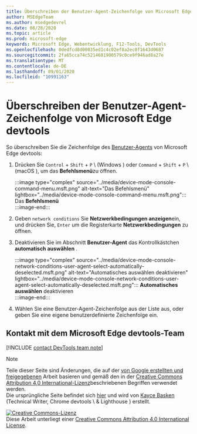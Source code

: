 ```yaml
---
title: Überschreiben der Benutzer-Agent-Zeichenfolge von Microsoft Edge devtools
author: MSEdgeTeam
ms.author: msedgedevrel
ms.date: 08/28/2020
ms.topic: article
ms.prod: microsoft-edge
keywords: Microsoft Edge, Webentwicklung, F12-Tools, DevTools
ms.openlocfilehash: 0dedfcd8d00035ed1c4c02ef8a2ec0f1643d0687
ms.sourcegitcommit: 2fa65cca74c5214601900579c0ce9f946ad8a27e
ms.translationtype: MT
ms.contentlocale: de-DE
ms.lasthandoff: 09/01/2020
ms.locfileid: "10991163"
---
```

<!-- Copyright Kayce Basques 

   Licensed under the Apache License, Version 2.0 (the "License");
   you may not use this file except in compliance with the License.
   You may obtain a copy of the License at

       https://www.apache.org/licenses/LICENSE-2.0

   Unless required by applicable law or agreed to in writing, software
   distributed under the License is distributed on an "AS IS" BASIS,
   WITHOUT WARRANTIES OR CONDITIONS OF ANY KIND, either express or implied.
   See the License for the specific language governing permissions and
   limitations under the License.  -->

# Überschreiben der Benutzer-Agent-Zeichenfolge von Microsoft Edge devtools  

So überschreiben Sie die Zeichenfolge des [Benutzer-Agents][MDNUserAgent] von Microsoft Edge devtools:  

1.  Drücken Sie `Control` + `Shift` + `P` \ (Windows \) oder `Command` + `Shift` + `P` \ (macOS \), um das **Befehlsmenü**zu öffnen.  
    
    :::image type="complex" source="../media/device-mode-console-command-menu.msft.png" alt-text="Das Befehlsmenü" lightbox="../media/device-mode-console-command-menu.msft.png":::
       Das **Befehlsmenü**  
    :::image-end:::  
    
1.  Geben `network conditions` Sie **Netzwerkbedingungen anzeigen**ein, und drücken Sie, `Enter` um die Registerkarte **Netzwerkbedingungen** zu öffnen.  
1.  Deaktivieren Sie im Abschnitt **Benutzer-Agent** das Kontrollkästchen **automatisch auswählen** .  
    
    :::image type="complex" source="../media/device-mode-console-network-conditions-user-agent-select-automatically-deselected.msft.png" alt-text="Automatisches auswählen deaktivieren" lightbox="../media/device-mode-console-network-conditions-user-agent-select-automatically-deselected.msft.png":::
       **Automatisches auswählen** deaktivieren  
    :::image-end:::  
    
1.  Wählen Sie eine Benutzer-Agent-Zeichenfolge aus der Liste aus, oder geben Sie eine eigene benutzerdefinierte Zeichenfolge ein.  

## Kontakt mit dem Microsoft Edge devtools-Team  

[!INCLUDE [contact DevTools team note](../includes/contact-devtools-team-note.md)]  

<!-- links -->  

[MDNUserAgent]: https://developer.mozilla.org/docs/Glossary/User_agent "Benutzer-Agent | MDN"  

> [!NOTE]
> Teile dieser Seite sind Änderungen, die auf der [von Google erstellten und freigegebenen][GoogleSitePolicies] Arbeit basieren und gemäß den in der [Creative Commons Attribution 4,0 International-Lizenz][CCA4IL]beschriebenen Begriffen verwendet werden.  
> Die ursprüngliche Seite befindet sich [hier](https://developers.google.com/web/tools/chrome-devtools/device-mode/override-user-agent) und wird von [Kayce Basken][KayceBasques] (Technical Writer, Chrome devtools \ & Lighthouse \) erstellt.  

[![Creative Commons-Lizenz][CCby4Image]][CCA4IL]  
Diese Arbeit unterliegt einer [Creative Commons Attribution 4.0 International License][CCA4IL].  

[CCA4IL]: https://creativecommons.org/licenses/by/4.0  
[CCby4Image]: https://i.creativecommons.org/l/by/4.0/88x31.png  
[GoogleSitePolicies]: https://developers.google.com/terms/site-policies  
[KayceBasques]: https://developers.google.com/web/resources/contributors/kaycebasques  
